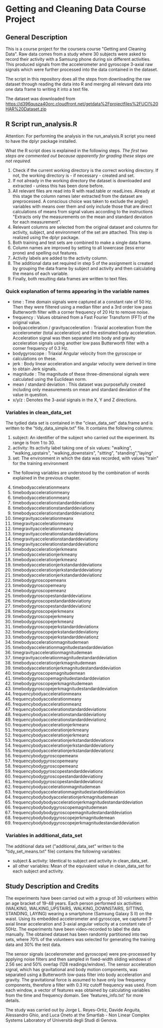# Getting and Cleaning Data Course Project

## General Description

This is a course project for the coursera course "Getting and Cleaning Data". Raw data comes from a study where 30 subjects were asked to record their activity with a Samsung phone during six different activities. This produced signals from the accelerometer and gyroscope 3-axial raw signals which were further processed into the data contained in the dataset.

The script in this repository does all the steps from downloading the raw dataset through reading the data into R and merging all relevant data into one data frame to writing it into a text file.

The dataset was downloaded from https://d396qusza40orc.cloudfront.net/getdata%2Fprojectfiles%2FUCI%20HAR%20Dataset.zip

## R Script run_analysis.R
Attention: For performing the analysis in the run_analysis.R script you need to have the dplyr package installed.

What the R script does is explained in the following steps. <i>The first two steps are commented out because apparently for grading these steps are not required.</i>
1. Check if the current working directory is the correct working directory. If not, the working directory is - if necessary - created and set.
2. If not already in the working directory the dataset is downloaded and extracted - unless this has been done before.
3. All relevant files are read into R with read.table or readLines. Already at this stage the column names later extracted from the dataset are preprocessed.
A conscious choice was taken to exclude the angle() variables with means over them and only include those that are direct calculations of means from signal values according to the instructions "Extracts only the measurements on the mean and standard deviation for each measurement".
4. Relevant columns are selected from the original dataset and columns for activity, subject, and environment of the set are attached. This step is realized using the dplyr package.
5. Both training and test sets are combined to make a single data frame.
6. Column names are improved by setting to all lowercase (less error prone) and spelling out features.
7. Activity labels are added to the activity column.
8. The additional data set required in step 5 of the assignment is created by grouping the data frame by subject and activity and then calculating the means of each variable.
9. Finally, both resulting data frames are written to text files.

### Quick explanation of terms appearing in the variable names
* time : Time domain signals were captured at a constant rate of 50 Hz. Then they were filtered using a median                      filter and a 3rd order low pass Butterworth filter with a corner frequency of 20 Hz to remove noise.
* frequency : Values obtained from a Fast Fourier Transform (FFT) of the original value.
* bodyacceleration / gravityacceleration : Triaxial acceleration from the accelerometer (total acceleration) and the                 estimated body acceleration. Acceleration signal was then separated into body and gravity                           acceleration signals using another low pass Butterworth filter with a corner frequency of 0.3 Hz.
* bodygyroscope : Triaxial Angular velocity from the gyroscope or calculations on these.
* jerk : Body linear acceleration and angular velocity were derived in time to obtain Jerk signals.
* magnitude : The magnitude of these three-dimensional signals were calculated using the Euclidean norm.
* mean / standard deviation : This dataset was purposefully created including only measurements on mean and standard                  deviation of the value in question.
* x/y/z   : Denotes the 3-axial signals in the X, Y and Z directions.

### Variables in clean_data_set
The tydied data set is contained in the "clean_data_set" data.frame and is written to the "tidy_data_simple.txt" file. It contains the following columns:

1. subject:      An identifier of the subject who carried out the experiment. Its range is from 1 to 30. 
2. activity:     Its activity label taking one of six values: "walking", "walking_upstairs", "walking_downstairs",                    "sitting", "standing","laying" 
3. set:          The environment in which the data was recorded, with values "train" for the training environment  

* The following variables are understood by the combination of words explained in the previous chapter.

4. timebodyaccelerationmeanx
5. timebodyaccelerationmeany 
6. timebodyaccelerationmeanz                                 
7. timebodyaccelerationstandarddeviationx                     
8. timebodyaccelerationstandarddeviationy                     
9. timebodyaccelerationstandarddeviationz                     
10. timegravityaccelerationmeanx                               
11. timegravityaccelerationmeany                               
12. timegravityaccelerationmeanz                               
13. timegravityaccelerationstandarddeviationx                  
14. timegravityaccelerationstandarddeviationy                  
15. timegravityaccelerationstandarddeviationz                  
16. timebodyaccelerationjerkmeanx                              
17. timebodyaccelerationjerkmeany                              
18. timebodyaccelerationjerkmeanz                              
19. timebodyaccelerationjerkstandarddeviationx                 
20. timebodyaccelerationjerkstandarddeviationy                 
21. timebodyaccelerationjerkstandarddeviationz                 
22. timebodygyroscopemeanx                                     
23. timebodygyroscopemeany                                     
24. timebodygyroscopemeanz                                     
25. timebodygyroscopestandarddeviationx                        
26. timebodygyroscopestandarddeviationy                        
27. timebodygyroscopestandarddeviationz                        
28. timebodygyroscopejerkmeanx                                 
29. timebodygyroscopejerkmeany                                 
30. timebodygyroscopejerkmeanz                                 
31. timebodygyroscopejerkstandarddeviationx                    
32. timebodygyroscopejerkstandarddeviationy                    
33. timebodygyroscopejerkstandarddeviationz                    
34. timebodyaccelerationmagnitudemean                          
35. timebodyaccelerationmagnitudestandarddeviation             
36. timegravityaccelerationmagnitudemean                       
37. timegravityaccelerationmagnitudestandarddeviation          
38. timebodyaccelerationjerkmagnitudemean                      
39. timebodyaccelerationjerkmagnitudestandarddeviation         
40. timebodygyroscopemagnitudemean                             
41. timebodygyroscopemagnitudestandarddeviation                
42. timebodygyroscopejerkmagnitudemean                         
43. timebodygyroscopejerkmagnitudestandarddeviation
44. frequencybodyaccelerationmeanx                             
45. frequencybodyaccelerationmeany                             
46. frequencybodyaccelerationmeanz                             
47. frequencybodyaccelerationstandarddeviationx                
48. frequencybodyaccelerationstandarddeviationy                
49. frequencybodyaccelerationstandarddeviationz                
50. frequencybodyaccelerationjerkmeanx                         
51. frequencybodyaccelerationjerkmeany                         
52. frequencybodyaccelerationjerkmeanz                         
53. frequencybodyaccelerationjerkstandarddeviationx            
54. frequencybodyaccelerationjerkstandarddeviationy            
55. frequencybodyaccelerationjerkstandarddeviationz            
56. frequencybodygyroscopemeanx                                
57. frequencybodygyroscopemeany                                
58. frequencybodygyroscopemeanz                                
59. frequencybodygyroscopestandarddeviationx                   
60. frequencybodygyroscopestandarddeviationy                   
61. frequencybodygyroscopestandarddeviationz                   
62. frequencybodyaccelerationmagnitudemean                     
63. frequencybodyaccelerationmagnitudestandarddeviation        
64. frequencybodybodyaccelerationjerkmagnitudemean           
65. frequencybodybodyaccelerationjerkmagnitudestandarddeviation
66. frequencybodybodygyroscopemagnitudemean
67. frequencybodybodygyroscopemagnitudestandarddeviation
68. frequencybodybodygyroscopejerkmagnitudemean
69. frequencybodybodygyroscopejerkmagnitudestandarddeviation

### Variables in additional_data_set
The additional data set ("additional_data_set" written to the "tidy_set_means.txt" file) contains the following variables:

* subject & activity:   Identical to subject and activity in clean_data_set.
* all other variables:  Mean of the equivalent value in clean_data_set for each subject and activity.

## Study Description and Credits
The experiments have been carried out with a group of 30 volunteers within an age bracket of 19-48 years. Each person performed six activities (WALKING, WALKING_UPSTAIRS, WALKING_DOWNSTAIRS, SITTING, STANDING, LAYING) wearing a smartphone (Samsung Galaxy S II) on the waist. Using its embedded accelerometer and gyroscope, we captured 3-axial linear acceleration and 3-axial angular velocity at a constant rate of 50Hz. The experiments have been video-recorded to label the data manually. The obtained dataset has been randomly partitioned into two sets, where 70% of the volunteers was selected for generating the training data and 30% the test data. 

The sensor signals (accelerometer and gyroscope) were pre-processed by applying noise filters and then sampled in fixed-width sliding windows of 2.56 sec and 50% overlap (128 readings/window). The sensor acceleration signal, which has gravitational and body motion components, was separated using a Butterworth low-pass filter into body acceleration and gravity. The gravitational force is assumed to have only low frequency components, therefore a filter with 0.3 Hz cutoff frequency was used. From each window, a vector of features was obtained by calculating variables from the time and frequency domain. See 'features_info.txt' for more details. 

The study was carried out by Jorge L. Reyes-Ortiz, Davide Anguita, Alessandro Ghio, and Luca Oneto at the Smartlab - Non Linear Complex Systems Laboratory of Università degli Studi di Genova.